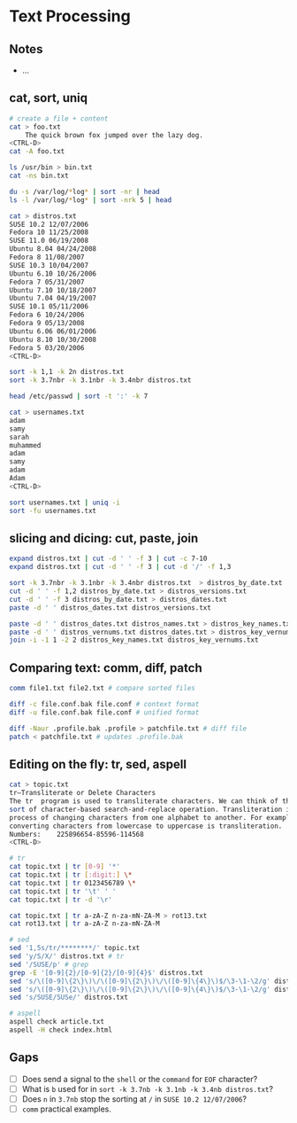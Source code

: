 # Text Processing

## Notes
- ...

## cat, sort, uniq

```bash
# create a file + content
cat > foo.txt
    The quick brown fox jumped over the lazy dog. 
<CTRL-D>
cat -A foo.txt

ls /usr/bin > bin.txt
cat -ns bin.txt

du -s /var/log/*log* | sort -nr | head
ls -l /var/log/*log* | sort -nrk 5 | head

cat > distros.txt
SUSE 10.2 12/07/2006
Fedora 10 11/25/2008
SUSE 11.0 06/19/2008
Ubuntu 8.04 04/24/2008
Fedora 8 11/08/2007
SUSE 10.3 10/04/2007
Ubuntu 6.10 10/26/2006
Fedora 7 05/31/2007
Ubuntu 7.10 10/18/2007
Ubuntu 7.04 04/19/2007
SUSE 10.1 05/11/2006
Fedora 6 10/24/2006
Fedora 9 05/13/2008
Ubuntu 6.06 06/01/2006
Ubuntu 8.10 10/30/2008
Fedora 5 03/20/2006
<CTRL-D>

sort -k 1,1 -k 2n distros.txt
sort -k 3.7nbr -k 3.1nbr -k 3.4nbr distros.txt

head /etc/passwd | sort -t ':' -k 7

cat > usernames.txt
adam
samy
sarah
muhammed
adam
samy
adam
Adam
<CTRL-D>

sort usernames.txt | uniq -i
sort -fu usernames.txt
```

## slicing and dicing: cut, paste, join

```bash
expand distros.txt | cut -d ' ' -f 3 | cut -c 7-10
expand distros.txt | cut -d ' ' -f 3 | cut -d '/' -f 1,3

sort -k 3.7nbr -k 3.1nbr -k 3.4nbr distros.txt  > distros_by_date.txt
cut -d ' ' -f 1,2 distros_by_date.txt > distros_versions.txt
cut -d ' ' -f 3 distros_by_date.txt > distros_dates.txt
paste -d ' ' distros_dates.txt distros_versions.txt

paste -d ' ' distros_dates.txt distros_names.txt > distros_key_names.txt
paste -d ' ' distros_vernums.txt distros_dates.txt > distros_key_vernums.txt
join -i -1 1 -2 2 distros_key_names.txt distros_key_vernums.txt
```

## Comparing text: comm, diff, patch

```bash
comm file1.txt file2.txt # compare sorted files

diff -c file.conf.bak file.conf # context format
diff -u file.conf.bak file.conf # unified format

diff -Naur .profile.bak .profile > patchfile.txt # diff file
patch < patchfile.txt # updates .profile.bak
```

## Editing on the fly: tr, sed, aspell

```bash
cat > topic.txt
tr—Transliterate or Delete Characters
The	tr	program is used to transliterate characters. We can think of this as a
sort of character-based search-and-replace operation. Transliteration is the
process of changing characters from one alphabet to another. For example,
converting characters from lowercase to uppercase is transliteration.
Numbers:	225896654-85596-114568
<CTRL-D>

# tr
cat topic.txt | tr [0-9] '*'
cat topic.txt | tr [:digit:] \*
cat topic.txt | tr 0123456789 \*
cat topic.txt | tr '\t' ' '
cat topic.txt | tr -d '\r'

cat topic.txt | tr a-zA-Z n-za-mN-ZA-M > rot13.txt
cat rot13.txt | tr a-zA-Z n-za-mN-ZA-M

# sed
sed '1,5s/tr/********/' topic.txt
sed 'y/S/X/' distros.txt # tr
sed '/SUSE/p' # grep
grep -E '[0-9]{2}/[0-9]{2}/[0-9]{4}$' distros.txt
sed 's/\([0-9]\{2\}\)\/\([0-9]\{2\}\)\/\([0-9]\{4\}\)$/\3-\1-\2/g' distros.txt # 12/07/2006 -> 2006-12-07
sed 's/\([0-9]\{2\}\)\/\([0-9]\{2\}\)\/\([0-9]\{4\}\)$/\3-\1-\2/g' distros.txt | sed 'y/abcdefghijklmnopqrstuvwxyz/ABCDEFGHIJKLMNOPQRSTUVWXYZ/'
sed 's/SUSE/SUSe/' distros.txt

# aspell
aspell check article.txt
aspell -H check index.html 
```

## Gaps
- [ ] Does <CTRL-D> send a signal to the `shell` or the `command` for `EOF` character?
- [ ] What is `b` used for in `sort -k 3.7nb -k 3.1nb -k 3.4nb distros.txt`?
- [ ] Does `n` in `3.7nb` stop the sorting at `/` in `SUSE 10.2 12/07/2006`?
- [ ] `comm` practical examples.
